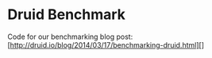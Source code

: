 Druid Benchmark
===============

Code for our benchmarking blog post:
[http://druid.io/blog/2014/03/17/benchmarking-druid.html][]
